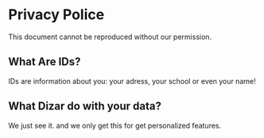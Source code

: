 # Privacy Police
This document cannot be reproduced without our permission.

## What Are IDs?
IDs are information about you: your adress, your school or even your name!

## What Dizar do with your data?
We just see it. and we only get this for get personalized features.


